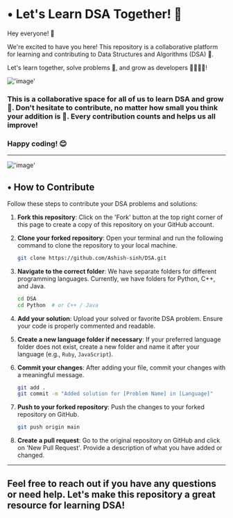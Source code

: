 # • Let's Learn DSA Together! 🤝

Hey everyone! 🎉

We're excited to have you here! This repository is a collaborative platform for learning and contributing to Data Structures and Algorithms (DSA) 🚀.

Let's learn together, solve problems 🧩, and grow as developers 👩‍💻👨‍💻!

!['image']("[https://encrypted-tbn0.gstatic.com/images?q=tbn:ANd9GcREegXStTUQRi5RgU3hAuvBcPBa0MqzhhmA-g&s](https://media.licdn.com/dms/image/D4D16AQHftYAUz1z_Qw/profile-displaybackgroundimage-shrink_200_800/0/1691581825761?e=2147483647&v=beta&t=P6bsMZbmSTD0nRkcugkCOD2aZE9S0PUBdKNyJHndkQE)")


### This is a collaborative space for all of us to learn DSA and grow 🌱. Don't hesitate to contribute, no matter how small you think your addition is 🌟. Every contribution counts and helps us all improve!

### Happy coding! 😊
---
!['image']("[https://encrypted-tbn0.gstatic.com/images?q=tbn:ANd9GcREegXStTUQRi5RgU3hAuvBcPBa0MqzhhmA-g&s](https://repository-images.githubusercontent.com/258350110/7c98f900-79df-11eb-96df-5efa61b2cbfe)")
## • How to Contribute

Follow these steps to contribute your DSA problems and solutions:

1. **Fork this repository**: Click on the 'Fork' button at the top right corner of this page to create a copy of this repository on your GitHub account.

2. **Clone your forked repository**: Open your terminal and run the following command to clone the repository to your local machine.
    ```sh
    git clone https://github.com/Ashish-sinh/DSA.git
    ```

3. **Navigate to the correct folder**: We have separate folders for different programming languages. Currently, we have folders for Python, C++, and Java.
    ```sh
    cd DSA
    cd Python  # or C++ / Java
    ```

4. **Add your solution**: Upload your solved or favorite DSA problem. Ensure your code is properly commented and readable.

5. **Create a new language folder if necessary**: If your preferred language folder does not exist, create a new folder and name it after your language (e.g., `Ruby`, `JavaScript`).

6. **Commit your changes**: After adding your file, commit your changes with a meaningful message.
    ```sh
    git add .
    git commit -m "Added solution for [Problem Name] in [Language]"
    ```

7. **Push to your forked repository**: Push the changes to your forked repository on GitHub.
    ```sh
    git push origin main
    ```

8. **Create a pull request**: Go to the original repository on GitHub and click on 'New Pull Request'. Provide a description of what you have added or changed.

---

## Feel free to reach out if you have any questions or need help. Let's make this repository a great resource for learning DSA!
